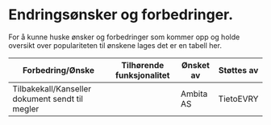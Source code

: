 # Endringsønsker og forbedringer.
For å kunne huske ønsker og forbedringer som kommer opp og holde oversikt over populariteten til ønskene lages det er en tabell her. 

Forbedring/Ønske | Tilhørende funksjonalitet | Ønsket av | Støttes av
---------- | ----------- | ----------- | ---------- |
Tilbakekall/Kanseller dokument sendt til megler | | Ambita AS | TietoEVRY